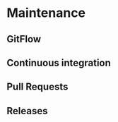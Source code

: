 # Maintenance

## GitFlow

<!-- TODO -->

## Continuous integration

<!-- TODO -->

## Pull Requests

<!-- TODO -->

## Releases

<!-- TODO -->